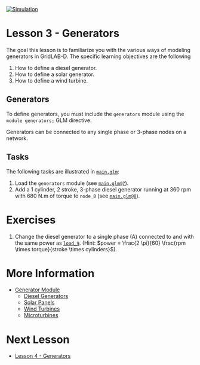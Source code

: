 [![Simulation](../../actions/workflows/main.yml/badge.svg)](../../actions/workflows/main.yml)

# Lesson 3 - Generators

The goal this lesson is to familiarize you with the various ways of modeling generators in GridLAB-D. The specific learning objectives are the following

1. How to define a diesel generator.
2. How to define a solar generator.
3. How to define a wind turbine.

## Generators

To define generators, you must include the `generators` module using the `module generators;` GLM directive.

Generators can be connected to any single phase or 3-phase nodes on a network. 

## Tasks

The following tasks are illustrated in [`main.glm`](main.glm):

1. Load the `generators` module (see [`main.glm@7`](main.glm#L7)).
2. Add a 1 cylinder, 2 stroke, 3-phase diesel generator running at 360 rpm with 680 N.m of torque to `node_8` (see [`main.glm@8`](main.glm#L8-L19)).

# Exercises

1. Change the diesel generator to a single phase (A) connected to and with the same power as [`load_9`](https://github.com/arras-energy/gridlabd-models/blob/master/gridlabd-4/IEEE/123.glm#L465-L472). (Hint: $power = \frac{2 \pi}{60} \frac{rpm \times torque}{stroke \times cylinders}$).

# More Information

* [Generator Module](https://docs.gridlabd.us/index.html?owner=arras-energy&project=gridlabd&branch=master&folder=/Module/Generators&doc=/Module/Generators/Diesel_dg.md)
    * [Diesel Generators](https://docs.gridlabd.us/_page.html?owner=arras-energy&project=gridlabd&branch=master&folder=/Module/Generators&doc=/Module/Generators/Diesel_dg.md)
    * [Solar Panels](https://docs.gridlabd.us/_page.html?owner=arras-energy&project=gridlabd&branch=master&folder=/Module/Generators&doc=/Module/Generators/Solar.md)
    * [Wind Turbines](https://docs.gridlabd.us/_page.html?owner=arras-energy&project=gridlabd&branch=master&folder=/Module/Generators&doc=/Module/Generators/Windturb_dg.md)
    * [Microturbines](https://docs.gridlabd.us/_page.html?owner=arras-energy&project=gridlabd&branch=master&folder=/Module/Generators&doc=/Module/Generators/Microturbine.md)

# Next Lesson

* [Lesson 4 - Generators](../../../lesson-4)
